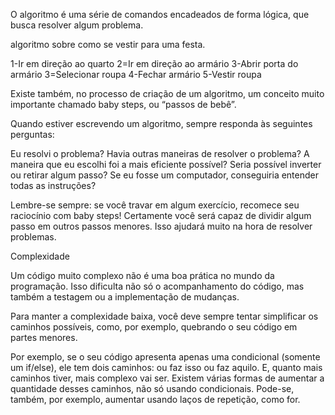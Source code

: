 O algoritmo é uma série de comandos encadeados de forma lógica, que busca resolver algum problema.


algoritmo sobre como se vestir para uma festa.

1-Ir em direção ao quarto
2=Ir em direção ao armário
3-Abrir porta do armário
3=Selecionar roupa
4-Fechar armário
5-Vestir roupa


Existe também, no processo de criação de um algoritmo, um conceito muito importante chamado baby steps, ou “passos de bebê”.

Quando estiver escrevendo um algoritmo, sempre responda às seguintes perguntas:

Eu resolvi o problema?
Havia outras maneiras de resolver o problema?
A maneira que eu escolhi foi a mais eficiente possível?
Seria possível inverter ou retirar algum passo?
Se eu fosse um computador, conseguiria entender todas as instruções?

Lembre-se sempre: se você travar em algum exercício, recomece seu raciocínio com baby steps! Certamente você será capaz de dividir algum passo em outros passos menores. Isso ajudará muito na hora de resolver problemas.


Complexidade

Um código muito complexo não é uma boa prática no mundo da programação. Isso dificulta não só o acompanhamento do código, mas também a testagem ou a implementação de mudanças.

Para manter a complexidade baixa, você deve sempre tentar simplificar os caminhos possíveis, como, por exemplo, quebrando o seu código em partes menores.

Por exemplo, se o seu código apresenta apenas uma condicional (somente um if/else), ele tem dois caminhos: ou faz isso ou faz aquilo. E, quanto mais caminhos tiver, mais complexo vai ser. Existem várias formas de aumentar a quantidade desses caminhos, não só usando condicionais. Pode-se, também, por exemplo, aumentar usando laços de repetição, como for.

